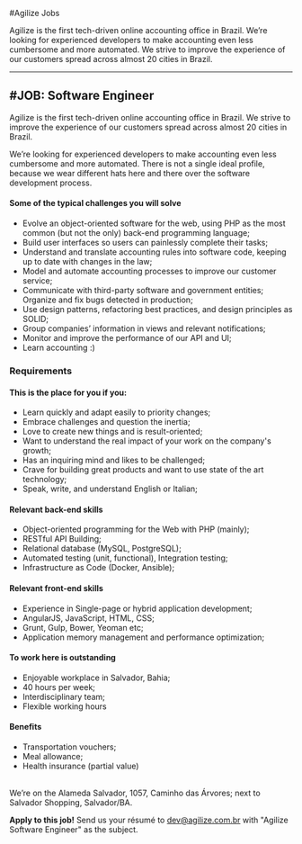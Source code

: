#Agilize Jobs

Agilize is the first tech-driven online accounting office in Brazil. We’re looking for experienced developers to make accounting even less cumbersome and more automated. We strive to improve the experience of our customers spread across almost 20 cities in Brazil.

----------

**#JOB: Software Engineer**
-------------
Agilize is the first tech-driven online accounting office in Brazil. We strive to improve the experience of our customers spread across almost 20 cities in Brazil.

We’re looking for experienced developers to make accounting even less cumbersome and more automated. There is not a single ideal profile, because we wear different hats here and there over the software development process.

#### **Some of the typical challenges you will solve**
- Evolve an object-oriented software for the web, using PHP as the most common (but not the only) back-end programming language;
- Build user interfaces so users can painlessly complete their tasks;
- Understand and translate accounting rules into software code, keeping up to date with changes in the law;
- Model and automate accounting processes to improve our customer service;
- Communicate with third-party software and government entities;
Organize and fix bugs detected in production;
- Use design patterns, refactoring best practices, and design principles as SOLID;
- Group companies’ information in views and relevant notifications;
- Monitor and improve the performance of our API and UI;
- Learn accounting :)

### **Requirements**

#### This is the place for you if you:
- Learn quickly and adapt easily to priority changes;
- Embrace challenges and question the inertia;
- Love to create new things and is result-oriented;
- Want to understand the real impact of your work on the company's growth;
- Has an inquiring mind and likes to be challenged;
- Crave for building great products and want to use state of the art technology;
- Speak, write, and understand English or Italian;


#### Relevant back-end skills
- Object-oriented programming for the Web with PHP (mainly);
- RESTful API Building;
- Relational database (MySQL, PostgreSQL);
- Automated testing (unit, functional), Integration testing;
- Infrastructure as Code (Docker, Ansible);


#### Relevant front-end skills
- Experience in Single-page or hybrid application development;
- AngularJS, JavaScript, HTML, CSS;
- Grunt, Gulp, Bower, Yeoman etc;
- Application memory management and performance optimization;



#### To work here is outstanding
- Enjoyable workplace in Salvador, Bahia;
- 40 hours per week;
- Interdisciplinary team;
- Flexible working hours


#### Benefits
- Transportation vouchers;
- Meal allowance;
- Health insurance (partial value)

<br />
We’re on the Alameda Salvador, 1057, Caminho das Árvores; next to Salvador Shopping, Salvador/BA.

**Apply to this job!**
Send us your résumé to [dev@agilize.com.br](mailto://dev@agilize.com.br) with "Agilize Software Engineer" as the subject.
